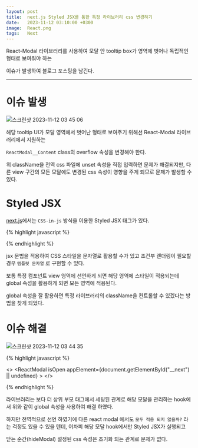```yaml
---
layout: post
title:  next.js Styled JSX를 통한 특정 라이브러리 css 변경하기
date:   2023-11-12 03:10:00 +0300
image:  React.png
tags:   Next
---
```


React-Modal 라이브러리를 사용하여 모달 안 tooltip box가 영역에 벗어나 독립적인 형태로 보여줘야 하는 

이슈가 발생하여 블로그 포스팅을 남긴다.

---

# 이슈 발생

![스크린샷 2023-11-12 03 45 06](https://github.com/CaliforniaLuv/Tech_Blog/assets/78064720/b77d9549-9ed7-452f-bf3d-183df6623b14)

해당 tooltip UI가 모달 영역에서 벗어난 형태로 보여주기 위해선 React-Modal 라이브러리에서 지원하는 

```ReactModal__Content``` class의 overflow 속성을 변경해야 한다.

위 className을 전역 css 파일에 unset 속성을 직접 입력하면 문제가 해결되지만, 다른 view 구간의 모든 모달에도 변경된 css 속성이 영향을 주게 되므로 문제가 발생할 수 있다.

# Styled JSX 

[next.js](https://nextjs.org/blog/styling-next-with-styled-jsx)에서는 ```CSS-in-js``` 방식을 이용한 Styled JSX 태그가 있다. 

{% highlight javascript %}

<style jsx>
    {`
        .layout {
            overflow: { isHide ? "hidden" : "visible" }
        }
        .text {
            color: { hasError ? "red" : "black" }
        }
   `}
</style>

{% endhighlight %}

jsx 문법을 적용하여 CSS 스타일을 문자열로 활용할 수가 있고 조건부 렌더링이 필요할 경우 ```템플릿 문자열``` 로 구현할 수 있다.

보통 특정 컴포넌트 view 영역에 선언하게 되면 해당 영역에 스타일이 적용되는데 global 속성을 활용하게 되면 모든 영역에 적용된다.

global 속성을 잘 활용하면 특정 라이브러리의 className을 컨트롤할 수 있겠다는 방법을 찾게 되었다.

# 이슈 해결

![스크린샷 2023-11-12 03 44 35](https://github.com/CaliforniaLuv/Tech_Blog/assets/78064720/3d0554b5-aa52-41d1-9499-f5756f3eeca1)

{% highlight javascript %}

<>
        <ReactModal
          isOpen
          appElement={document.getElementById("__next") || undefined}
        >
          <Content />
        </ReactModal>
        <style jsx global>{`
          .ReactModal__Content {
            overflow: unset !important;
          }
        `}</style>
</>
 
{% endhighlight %}

라이브러리는 보다 더 상위 부모 태그에서 세팅된 관계로 해당 모달을 관리하는 hook에서 위와 같이 global 속성을 사용하여 해결 하였다.

하지만 전역적으로 선언 하였기에 다른 react modal 에서도 ```모두 적용 되지 않을까?``` 라는 걱정도 있을 수 있을 텐데, 어차피 해당 모달 hook에서만 Styled JSX가 실행되고 

닫는 순간(hideModal) 설정된 css 속성은 초기화 되는 관계로 문제가 없다.



